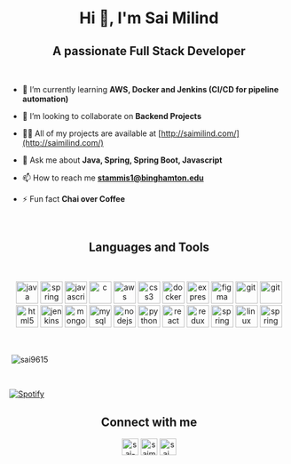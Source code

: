 <h1 align="center">Hi 👋, I'm Sai Milind</h1>
<h2 align="center">A passionate Full Stack Developer</h2>
<br>

- 🌱 I’m currently learning **AWS, Docker and Jenkins (CI/CD for pipeline automation)**

- 👯 I’m looking to collaborate on **Backend Projects**

- 👨‍💻 All of my projects are available at [http://saimilind.com/](http://saimilind.com/)

- 💬 Ask me about **Java, Spring, Spring Boot, Javascript**

- 📫 How to reach me **stammis1@binghamton.edu**

- ⚡ Fun fact **Chai over Coffee**
<br>
<h2 align="center"> Languages and Tools </h2>
<br>
<p align="center">
<img src="https://cdn.jsdelivr.net/npm/simple-icons@v4/icons/java.svg" alt="java" width="40" height="40"/> 
<img src="https://cdn.jsdelivr.net/npm/simple-icons@v4/icons/spring.svg" alt="spring" width="40" height="40"/>
<img src="https://cdn.jsdelivr.net/npm/simple-icons@v4/icons/javascript.svg" alt="javascript" width="40" height="40"/> 
<img src="https://cdn.jsdelivr.net/npm/simple-icons@v4/icons/c.svg" alt="c" width="40" height="40"/>
<img src="https://cdn.jsdelivr.net/npm/simple-icons@v4/icons/amazonaws.svg" alt="aws" width="40" height="40"/> 
<img src="https://cdn.jsdelivr.net/npm/simple-icons@v4/icons/css3.svg" alt="css3" width="40" height="40"/> 
<img src="https://cdn.jsdelivr.net/npm/simple-icons@v4/icons/docker.svg" alt="docker" width="40" height="40"/> 
<img src="https://cdn.jsdelivr.net/npm/simple-icons@v4/icons/express.svg" alt="express" width="40" height="40"/> 
<img src="https://cdn.jsdelivr.net/npm/simple-icons@v4/icons/figma.svg" alt="figma" width="40" height="40"/> 
<img src="https://cdn.jsdelivr.net/npm/simple-icons@v4/icons/github.svg" alt="git" width="40" height="40"/>
<img src="https://cdn.jsdelivr.net/npm/simple-icons@v4/icons/git.svg" alt="git" width="40" height="40"/> 
<img src="https://cdn.jsdelivr.net/npm/simple-icons@v4/icons/html5.svg" alt="html5" width="40" height="40"/> 

<img src="https://cdn.jsdelivr.net/npm/simple-icons@v4/icons/jenkins.svg" alt="jenkins" width="40" height="40"/> 
<img src="https://cdn.jsdelivr.net/npm/simple-icons@v4/icons/mongodb.svg" alt="mongodb" width="40" height="40"/> 
<img src="https://cdn.jsdelivr.net/npm/simple-icons@v4/icons/mysql.svg" alt="mysql" width="40" height="40"/> 
<img src="https://cdn.jsdelivr.net/npm/simple-icons@v4/icons/node-dot-js.svg" alt="nodejs" width="40" height="40"/> 
<img src="https://cdn.jsdelivr.net/npm/simple-icons@v4/icons/python.svg" alt="python" width="40" height="40"/> 
<img src="https://cdn.jsdelivr.net/npm/simple-icons@v4/icons/react.svg" alt="react" width="40" height="40"/> 
<img src="https://cdn.jsdelivr.net/npm/simple-icons@v4/icons/redux.svg" alt="redux" width="40" height="40"/> 
<img src="https://cdn.jsdelivr.net/npm/simple-icons@v4/icons/firebase.svg" alt="spring" width="40" height="40"/>
<img src="https://cdn.jsdelivr.net/npm/simple-icons@v4/icons/linux.svg" alt="linux" width="40" height="40"/>
<img src="https://cdn.jsdelivr.net/npm/simple-icons@v4/icons/windows.svg" alt="spring" width="40" height="40"/></p>

<br>
<p>&nbsp;<img align="center" src="https://github-readme-stats.vercel.app/api?username=sai9615&show_icons=true" alt="sai9615" /></p>
</p> <br>

[![Spotify](https://novatorem-five-dun.vercel.app/api/spotify
)](https://open.spotify.com/user/sai9615)


<h2 align="center"> Connect with me </h2>
<p align="center">
<a href="https://linkedin.com/in/sai-milind-tammisetti" target="blank"><img align="center" src="https://cdn.jsdelivr.net/npm/simple-icons@3.0.1/icons/linkedin.svg" alt="sai-milind-tammisetti" height="30" width="30" /></a>
<a href="https://fb.com/saimilind08" target="blank"><img align="center" src="https://cdn.jsdelivr.net/npm/simple-icons@3.0.1/icons/facebook.svg" alt="saimilind08" height="30" width="30" /></a>
<a href="https://instagram.com/sai_milind" target="blank"><img align="center" src="https://cdn.jsdelivr.net/npm/simple-icons@3.0.1/icons/instagram.svg" alt="sai_milind" height="30" width="30" /></a>
</p>